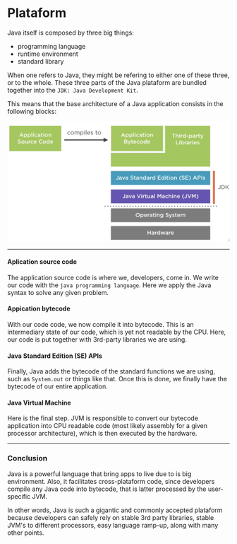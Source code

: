 # Plataform

Java itself is composed by three big things:

- programming language
- runtime environment
- standard library

When one refers to Java, they might be refering to either one of these three, or to the whole. These three parts of the Java plataform are bundled together into the `JDK: Java Development Kit`.

This means that the base architecture of a Java application consists in the following blocks:

![java-architecture](img/java-architecture.png)

<hr>

#### Aplication source code

The application source code is where we, developers, come in. We write our code with the `java programming language`. Here we apply the Java syntax to solve any given problem.

#### Appication bytecode

With our code code, we now compile it into bytecode. This is an intermediary state of our code, which is yet not readable by the CPU. Here, our code is put together with 3rd-party libraries we are using.

#### Java Standard Edition (SE) APIs

Finally, Java adds the bytecode of the standard functions we are using, such as `System.out` or things like that. Once this is done, we finally have the bytecode of our entire application.

#### Java Virtual Machine

Here is the final step. JVM is responsible to convert our bytecode application into CPU readable code (most likely assembly for a given processor architecture), which is then executed by the hardware.

<hr> 

### Conclusion

Java is a powerful language that bring apps to live due to is big environment. Also, it facilitates cross-plataform code, since developers compile any Java code into bytecode, that is latter processed by the user-specific JVM. 

In other words, Java is such a gigantic and commonly accepted plataform because developers can safely rely on stable 3rd party libraries, stable JVM's to different processors, easy language ramp-up, along with many other points. 